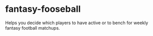 # fantasy-fooseball
Helps you decide which players to have active or to bench for weekly fantasy football matchups.
